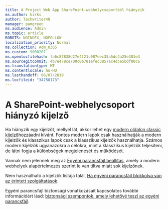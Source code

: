 ```yaml
---
title: A Project Web App SharePoint-webhelycsoportból hiányzik
ms.author: kirks
author: Techwriter40
manager: pamgreen
ms.audience: Admin
ms.topic: article
ROBOTS: NOINDEX, NOFOLLOW
localization_priority: Normal
ms.collection: Adm_O365
ms.custom: 9000207
ms.openlocfilehash: fa6c87838d27e4f21c087eec35a5dc4a25e301e3
ms.sourcegitcommit: 4b7e478ce700c0b781efec3857ac4dce5bdf00c6
ms.translationtype: MT
ms.contentlocale: hu-HU
ms.lasthandoff: 06/07/2019
ms.locfileid: "34758173"
---
```

# <a name="missing-web-part-in-sharepoint-site-collection"></a>A SharePoint-webhelycsoport hiányzó kijelző

Ha hiányzik egy kijelzőt, mellyel lát, akkor lehet egy [modern oldalon classic kijelző](https://support.office.com/article/classic-and-modern-web-part-experiences-3fdae6c3-8fc1-49ab-8708-8c104b882e64)hozzáadni kívánt. Fontos modern lapok csak használhatják a modern kijelzők és klasszikus lapok csak a klasszikus kijelzők használhatja. Számos modern kijelzők ugyanazokra a célokra, mint a klasszikus kijelzők teljesíteni, de látni fogja a különbségek megjelenését és működését.

Vannak nem jelennek meg az [Egyéni parancsfájl beállítás](https://docs.microsoft.com/sharepoint/allow-or-prevent-custom-script), amely a modern webhelyek alapértelmezés szerint le van tiltva miatt sok kijelzőnek. 

Nem használható a kijelzők listája talál, [Ha egyéni parancsfájl blokkolva van az érintett szolgáltatások](https://docs.microsoft.com/sharepoint/allow-or-prevent-custom-script#features-affected-when-custom-script-is-blocked).

 Egyéni parancsfájl biztonsági vonatkozásait kapcsolatos további információért lásd: [biztonsági szempontok, amely lehetővé teszi az egyéni parancsfájl](https://docs.microsoft.com/sharepoint/security-considerations-of-allowing-custom-script).
